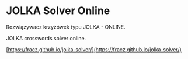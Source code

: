 # JOLKA Solver Online

Rozwiązywacz krzyżówek typu JOLKA - ONLINE.

JOLKA crosswords solver online.

[https://fracz.github.io/jolka-solver/](https://fracz.github.io/jolka-solver/)
